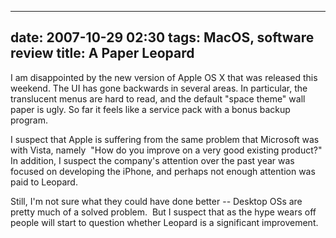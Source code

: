 
---
date: 2007-10-29 02:30
tags: MacOS, software review
title: A Paper Leopard
---

I am disappointed by the new version of Apple OS X that was released this
weekend. The UI has gone backwards in several areas. In particular, the
translucent menus are hard to read, and the default "space theme" wall paper
is ugly. So far it feels like a service pack with a bonus backup program.

I suspect that Apple is suffering from the same problem that Microsoft was
with Vista, namely  "How do you improve on a very good existing product?" In
addition, I suspect the company's attention over the past year was focused on
developing the iPhone, and perhaps not enough attention was paid to Leopard.

Still, I'm not sure what they could have done better -- Desktop OSs are pretty
much of a solved problem.  But I suspect that as the hype wears off people
will start to question whether Leopard is a significant improvement.
